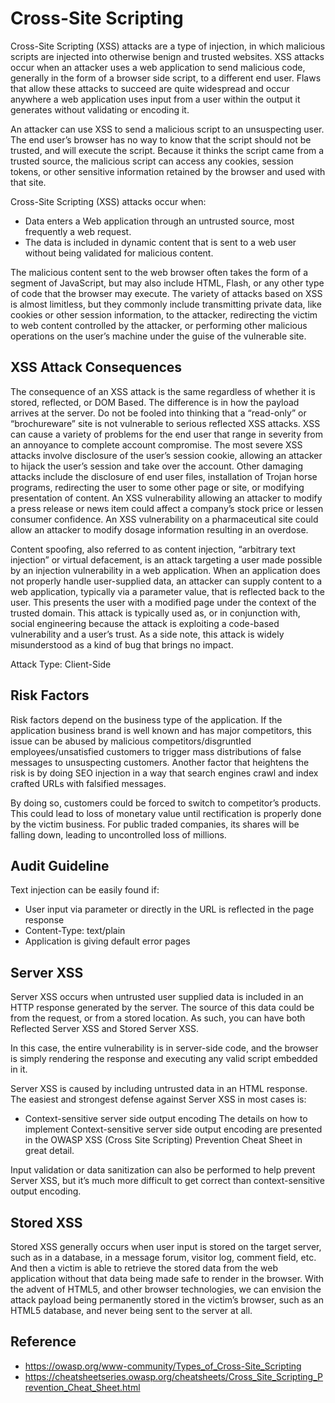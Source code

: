 # Cross-Site Scripting 

Cross-Site Scripting (XSS) attacks are a type of injection, in which malicious scripts are injected into otherwise benign and trusted websites. 
XSS attacks occur when an attacker uses a web application to send malicious code, generally in the form of a browser side script, to a different end 
user. Flaws that allow these attacks to succeed are quite widespread and occur anywhere a web application uses input from a user within the output 
it generates without validating or encoding it.

An attacker can use XSS to send a malicious script to an unsuspecting user. The end user’s browser has no way to know that the script should not be 
trusted, and will execute the script. Because it thinks the script came from a trusted source, the malicious script can access any cookies, session 
tokens, or other sensitive information retained by the browser and used with that site.

Cross-Site Scripting (XSS) attacks occur when:

- Data enters a Web application through an untrusted source, most frequently a web request.
- The data is included in dynamic content that is sent to a web user without being validated for malicious content.

The malicious content sent to the web browser often takes the form of a segment of JavaScript, but may also include HTML, Flash, or any other 
type of code that the browser may execute. The variety of attacks based on XSS is almost limitless, but they commonly include transmitting private 
data, like cookies or other session information, to the attacker, redirecting the victim to web content controlled by the attacker, or performing 
other malicious operations on the user’s machine under the guise of the vulnerable site.

## XSS Attack Consequences

The consequence of an XSS attack is the same regardless of whether it is stored, reflected, or DOM Based. The difference is in how the payload 
arrives at the server. Do not be fooled into thinking that a “read-only” or “brochureware” site is not vulnerable to serious reflected XSS attacks. 
XSS can cause a variety of problems for the end user that range in severity from an annoyance to complete account compromise. The most severe XSS 
attacks involve disclosure of the user’s session cookie, allowing an attacker to hijack the user’s session and take over the account. Other damaging 
attacks include the disclosure of end user files, installation of Trojan horse programs, redirecting the user to some other page or site, or 
modifying presentation of content. An XSS vulnerability allowing an attacker to modify a press release or news item could affect a company’s stock 
price or lessen consumer confidence. An XSS vulnerability on a pharmaceutical site could allow an attacker to modify dosage information resulting in 
an overdose.

Content spoofing, also referred to as content injection, “arbitrary text injection” or virtual defacement, is an attack targeting a user made 
possible by an injection vulnerability in a web application. When an application does not properly handle user-supplied data, an attacker can 
supply content to a web application, typically via a parameter value, that is reflected back to the user. This presents the user with a modified 
page under the context of the trusted domain. This attack is typically used as, or in conjunction with, social engineering because the attack is 
exploiting a code-based vulnerability and a user’s trust. As a side note, this attack is widely misunderstood as a kind of bug that brings no impact.

Attack Type: Client-Side

## Risk Factors

Risk factors depend on the business type of the application. If the application business brand is well known and has major competitors, 
this issue can be abused by malicious competitors/disgruntled employees/unsatisfied customers to trigger mass distributions of false messages 
to unsuspecting customers. Another factor that heightens the risk is by doing SEO injection in a way that search engines crawl and index crafted 
URLs with falsified messages.

By doing so, customers could be forced to switch to competitor’s products. This could lead to loss of monetary value until rectification is properly 
done by the victim business. For public traded companies, its shares will be falling down, leading to uncontrolled loss of millions.

## Audit Guideline

Text injection can be easily found if:

- User input via parameter or directly in the URL is reflected in the page response
- Content-Type: text/plain
- Application is giving default error pages

## Server XSS

Server XSS occurs when untrusted user supplied data is included in an HTTP response generated by the server. The source of this data could be from 
the request, or from a stored location. As such, you can have both Reflected Server XSS and Stored Server XSS.

In this case, the entire vulnerability is in server-side code, and the browser is simply rendering the response and executing any valid script 
embedded in it.

Server XSS is caused by including untrusted data in an HTML response. The easiest and strongest defense against Server XSS in most cases is:

- Context-sensitive server side output encoding
The details on how to implement Context-sensitive server side output encoding are presented in the OWASP XSS (Cross Site Scripting) Prevention Cheat 
Sheet in great detail.

Input validation or data sanitization can also be performed to help prevent Server XSS, but it’s much more difficult to get correct than context-sensitive 
output encoding.

## Stored XSS 

Stored XSS generally occurs when user input is stored on the target server, such as in a database, in a message forum, visitor log, comment field, etc. 
And then a victim is able to retrieve the stored data from the web application without that data being made safe to render in the browser. 
With the advent of HTML5, and other browser technologies, we can envision the attack payload being permanently stored in the victim’s browser, 
such as an HTML5 database, and never being sent to the server at all.

## Reference

- https://owasp.org/www-community/Types_of_Cross-Site_Scripting
- https://cheatsheetseries.owasp.org/cheatsheets/Cross_Site_Scripting_Prevention_Cheat_Sheet.html
